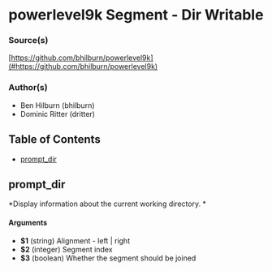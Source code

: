 # powerlevel9k Segment - Dir Writable


### Source(s)

[https://github.com/bhilburn/powerlevel9k](#https://github.com/bhilburn/powerlevel9k)


### Author(s)

- Ben Hilburn (bhilburn)
- Dominic Ritter (dritter)


## Table of Contents

- [prompt_dir](#prompt_dir)

## prompt_dir
*Display information about the current working directory. *

#### Arguments

- **$1** (string) Alignment - left | right
- **$2** (integer) Segment index
- **$3** (boolean) Whether the segment should be joined


